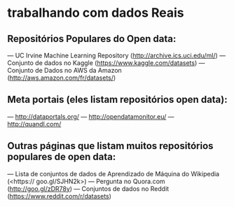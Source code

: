 # trabalhando com dados Reais

## **Repositórios Populares do Open data:**

— UC Irvine Machine Learning Repository (<http://archive.ics.uci.edu/ml/>)
— Conjunto de dados no Kaggle (<https://www.kaggle.com/datasets>)
— Conjunto de Dados no AWS da Amazon (<http://aws.amazon.com/fr/datasets/>)

## **Meta portais (eles listam repositórios open data):**

— <http://dataportals.org/>
— <http://opendatamonitor.eu/>
— <http://quandl.com/>

## **Outras páginas que listam muitos repositórios populares de open data:**

— Lista de conjuntos de dados de Aprendizado de Máquina do Wikipedia (<https://
goo.gl/SJHN2k>)
— Pergunta no Quora.com (<http://goo.gl/zDR78y>)
— Conjuntos de dados no Reddit (<https://www.reddit.com/r/datasets>)
